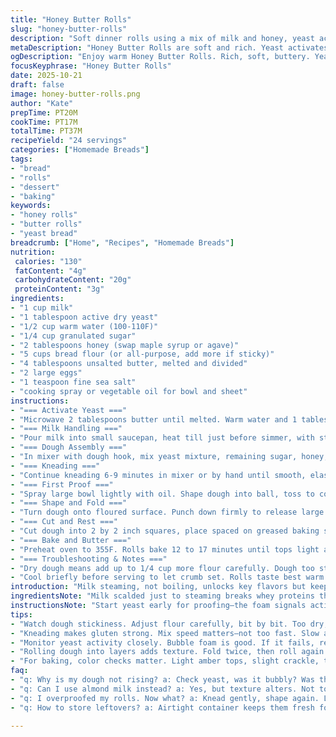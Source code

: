 ```yaml
---
title: "Honey Butter Rolls"
slug: "honey-butter-rolls"
description: "Soft dinner rolls using a mix of milk and honey, yeast activated in warm water, kneaded gently for that slight sticky feel. Dough proofed twice with folds for layers, baked to golden tops then slathered in butter. Yeast activity key for rise, scalded milk adds richness. Folded dough creates tender pull-apart texture. Serve warm with butter. Can swap honey for maple syrup or agave. Bread flour or all-purpose works. Warm place crucial for proving. Recognize dough ready by smooth surface and elasticity. Melted butter brushed hot, not cold, locks moisture and adds shine."
metaDescription: "Honey Butter Rolls are soft and rich. Yeast activates in warm water. Gives great rise. Fluffy pull-apart texture, warm with butter."
ogDescription: "Enjoy warm Honey Butter Rolls. Rich, soft, buttery. Yeast activated nicely for a fluffy texture. Perfect for dinner rolls."
focusKeyphrase: "Honey Butter Rolls"
date: 2025-10-21
draft: false
image: honey-butter-rolls.png
author: "Kate"
prepTime: PT20M
cookTime: PT17M
totalTime: PT37M
recipeYield: "24 servings"
categories: ["Homemade Breads"]
tags:
- "bread"
- "rolls"
- "dessert"
- "baking"
keywords:
- "honey rolls"
- "butter rolls"
- "yeast bread"
breadcrumb: ["Home", "Recipes", "Homemade Breads"]
nutrition: 
 calories: "130"
 fatContent: "4g"
 carbohydrateContent: "20g"
 proteinContent: "3g"
ingredients:
- "1 cup milk"
- "1 tablespoon active dry yeast"
- "1/2 cup warm water (100-110F)"
- "1/4 cup granulated sugar"
- "2 tablespoons honey (swap maple syrup or agave)"
- "5 cups bread flour (or all-purpose, add more if sticky)"
- "4 tablespoons unsalted butter, melted and divided"
- "2 large eggs"
- "1 teaspoon fine sea salt"
- "cooking spray or vegetable oil for bowl and sheet"
instructions:
- "=== Activate Yeast ==="
- "Microwave 2 tablespoons butter until melted. Warm water and 1 tablespoon sugar in bowl, sprinkle yeast on top. Wait 7-9 minutes till bubbly foam forms. If yeast fails fluffing, start over with fresh yeast and warmer water, around 105F, no hotter."
- "=== Milk Handling ==="
- "Pour milk into small saucepan, heat till just before simmer, with steam but no boil. Pull from heat immediately. Scalding breaks enzymes that hinder yeast. Let cool until lukewarm, finger test before adding to dough."
- "=== Dough Assembly ==="
- "In mixer with dough hook, mix yeast mixture, remaining sugar, honey, scalded milk, and 2 1/2 cups flour. Beat on medium-low for 2 minutes. Add 3 tablespoons melted butter, eggs, salt. Gradually add remaining flour while mixing. Dough will feel tacky, slightly sticky but should pull clean from bowl edges."
- "=== Kneading ==="
- "Continue kneading 6-9 minutes in mixer or by hand until smooth, elastic, not overly dry. Sticky dough = more flour in small doses. Dough elasticity means gluten forming well—snap back when touched."
- "=== First Proof ==="
- "Spray large bowl lightly with oil. Shape dough into ball, toss to coat all sides lightly. Cover with damp towel in warm, draft-free place. After about 1 hour look for doubled size and airy soft surface. If still dense, add more time."
- "=== Shape and Fold ==="
- "Turn dough onto floured surface. Punch down firmly to release large gas bubbles. Roll into half-inch thick rectangle, fold in half, roll again, fold once more. Creates soft layers inside the roll."
- "=== Cut and Rest ==="
- "Cut dough into 2 by 2 inch squares, place spaced on greased baking sheet. Cover with moistened towel. Let rest about 35 minutes until nearly doubled, puffy but not overproofed or squishy."
- "=== Bake and Butter ==="
- "Preheat oven to 355F. Rolls bake 12 to 17 minutes until tops light amber, slight crackle when tapped. Remove immediately, brush with last 3 tablespoons melted butter while hot. Butter seals steam, keeps crust soft and shiny."
- "=== Troubleshooting & Notes ==="
- "Dry dough means add up to 1/4 cup more flour carefully. Dough too sticky? Chill briefly before shaping. No oven thermometer? Check with wooden skewer—it comes out clean when done. If honey isn't available, maple syrup works; brown sugar adds depth but changes texture. Letting dough rise too long turns rolls dense and sour; keep an eye on growth rather than strict timer."
- "Cool briefly before serving to let crumb set. Rolls taste best warm but keep airtight up to 2 days; refresh 10 seconds in microwave before serving."
introduction: "Milk steaming, not boiling, unlocks key flavors but keeps roll tender. Yeast needs just right warmth, foam tells you it's ready to go. The sticky dough stage is crucial—don’t overdo flour or rolls dry up. Folding dough adds subtle layers without complicated laminating. Proof twice but watch—air bubbles shouldn’t burst or rolls lose fluff. Baking temps close to 350F but a few degrees hotter improves crust browning, not burning. Butter slather right from oven gets absorbed faster and locks softness inside. And that honey? Swapping options adds personality. These rolls serve as blank canvases, reliable and resilient. Forget timing chains—pay attention to feel and look. Hands-on cues beat clocks every time. The aroma, the tactile feedback—your best kitchen compass."
ingredientsNote: "Milk scalded just to steaming breaks whey proteins that can inhibit yeast rise. Use whole milk for richer rolls, skim works but texture differs. Active dry yeast needs warm liquid to activate; water between 100-110F ideal. Honey adds sweetness but also aids browning and moisture retention; maple syrup or agave are fine substitutes, though flavor shifts subtly. Bread flour has more gluten for structure, but all-purpose is fine—just watch dough stickiness. The butter split allocation: a third folded in the dough for richness, the rest brushed on after baking adds sheen and soft shell. Salt isn't just flavor, it regulates yeast - too little leads to overproof and collapse. Eggs add richness and color but skip only if you want vegan; adjust milk and fat accordingly."
instructionsNote: "Start yeast early for proofing—the foam signals active cultures, skipping this leads to dense rolls or no rise. Make sure milk is lukewarm when added or you'll kill yeast activity. Initial mixing combines wet with half the flour for hydration; add flour gradually afterward to avoid dry clumps or tough dough. Kneading length directly affects gluten formation and crumb structure—too short, crumb collapses; too long, overly tight. First proof doubles volume and builds flavor; it's temperature-dependent—find warm spots. Folding the dough brings layers that sweeten texture contrast without full lamination. Watch final rise closely—underproofed rolls are dense, overproofed collapse. Baking involves smell and color cues, not stopwatch alone. Immediate buttering seals moisture and flavor; wait and butter won’t soak in properly. For problem doughs, adjust hydration and knead more or less accordingly."
tips:
- "Watch dough stickiness. Adjust flour carefully, bit by bit. Too dry, it lacks fluff. Too sticky, just chill it briefly before shaping. Stickiness is key."
- "Kneading makes gluten strong. Mix speed matters—not too fast. Slow and steady is the way for soft rolls. Dough should snap back. Don’t overdo it."
- "Monitor yeast activity closely. Bubble foam is good. If it fails, restart with warmer water. 105F should be the target. Heat matters."
- "Rolling dough into layers adds texture. Fold twice, then roll again. Creates internal pockets. More pull-apart goodness, less dense rolls."
- "For baking, color checks matter. Light amber tops, slight crackle, that’s the ticket. Watch closely, every oven differs; no strict rules."
faq:
- "q: Why is my dough not rising? a: Check yeast, was it bubbly? Was the water too hot? Start over if necessary. Warmth or time could be an issue."
- "q: Can I use almond milk instead? a: Yes, but texture alters. Not too cold—warm it slightly. Softness changes."
- "q: I overproofed my rolls. Now what? a: Knead gently, shape again. Let rise briefly. Not ideal but can work. Keep that dough moving."
- "q: How to store leftovers? a: Airtight container keeps them fresh for two days. Microwave for a few seconds revives them nicely."

---
```

